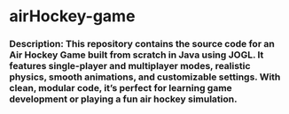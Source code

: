 # airHockey-game
### Description:   This repository contains the source code for an Air Hockey Game built from scratch in Java using JOGL. It features single-player and multiplayer modes, realistic physics, smooth animations, and customizable settings. With clean, modular code, it’s perfect for learning game development or playing a fun air hockey simulation.
